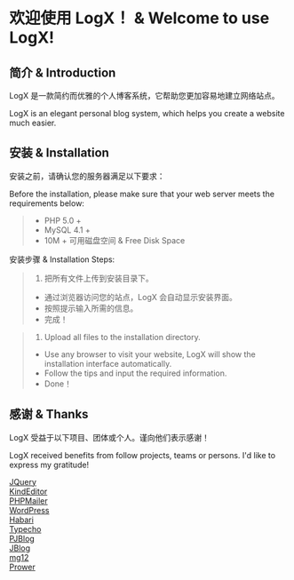 # 欢迎使用 LogX！ & Welcome to use LogX!


## 简介 & Introduction

LogX 是一款简约而优雅的个人博客系统，它帮助您更加容易地建立网络站点。

LogX is an elegant personal blog system, which helps you create a website much easier.


## 安装 & Installation

安装之前，请确认您的服务器满足以下要求：

Before the installation, please make sure that your web server meets the requirements below:

> * PHP 5.0 +
> * MySQL 4.1 +
> * 10M + 可用磁盘空间 & Free Disk Space

安装步骤 & Installation Steps:

> 1. 把所有文件上传到安装目录下。
> - 通过浏览器访问您的站点，LogX 会自动显示安装界面。
> - 按照提示输入所需的信息。
> - 完成！  

> 1. Upload all files to the installation directory.
> - Use any browser to visit your website, LogX will show the installation interface automatically.
> - Follow the tips and input the required information.
> - Done！

## 感谢 & Thanks

LogX 受益于以下项目、团体或个人。谨向他们表示感谢！

LogX received benefits from follow projects, teams or persons. I'd like to express my gratitude!

[JQuery](http://jquery.com/)  
[KindEditor](http://www.kindsoft.net/)  
[PHPMailer](http://phpmailer.sourceforge.net/)  
[WordPress](http://wordpress.org/)  
[Habari](http://habariproject.org/)  
[Typecho](http://typecho.org/)  
[PJBlog](http://www.pjhome.net/)  
[JBlog](http://www.lisijie.org/)  
[mg12](http://www.neoease.com/)  
[Prower](http://www.prower.cn/)  
